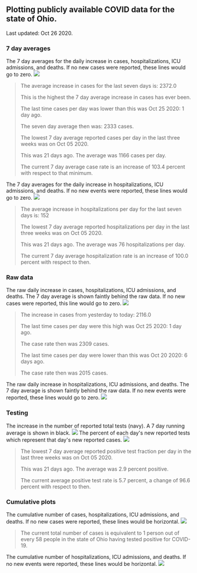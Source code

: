 ## Plotting publicly available COVID data for the state of Ohio. 

Last updated: Oct 26 2020. 

### 7 day averages
The 7 day averages for the daily increase in cases, hospitalizations, ICU admissions, and deaths. If no new cases were reported, these lines would go to zero.
![](7dayaverage_cases.png)

>The average increase in cases for the last seven days is: 2372.0
>
>This is the highest the 7 day average increase in cases has ever been.
>
>The last time cases per day was lower than this was Oct 25 2020: 1 day ago.
>
>The seven day average then was: 2333 cases.
>
>The lowest 7 day average reported cases per day in the last three weeks was on Oct 05 2020.
>
>This was 21 days ago. The average was 1166 cases per day.
>
>The current 7 day average case rate is an increase of 103.4 percent with respect to that minimum.

The 7 day averages for the daily increase in hospitalizations, ICU admissions, and deaths. If no new events were reported, these lines would go to zero.
![](7dayaverage_hospital.png)

>The average increase in hospitalizations per day for the last seven days is: 152
>
>The lowest 7 day average reported hospitalizations per day in the last three weeks was on Oct 05 2020.
>
>This was 21 days ago. The average was 76 hospitalizations per day.
>
>The current 7 day average hospitalization rate is an increase of 100.0 percent with respect to then.

### Raw data
The raw daily increase in cases, hospitalizations, ICU admissions, and deaths. The 7 day average is shown faintly behind the raw data. If no new cases were reported, this line would go to zero.
![](DailyCases.png)

>The increase in cases from yesterday to today: 2116.0 
>
>The last time cases per day were this high was Oct 25 2020: 1 day ago. 
>
>The case rate then was 2309 cases.
>
>The last time cases per day were lower than this was Oct 20 2020: 6 days ago. 
>
>The case rate then was 2015 cases.

The raw daily increase in hospitalizations, ICU admissions, and deaths. The 7 day average is shown faintly behind the raw data. If no new events were reported, these lines would go to zero.
![](DailyHospitalizations.png)

### Testing

The increase in the number of reported total tests (navy). A 7 day running average is shown in black.
![](DailyTests.png)
The percent of each day's new reported tests which represent that day's new reported cases.
![](percentpositive_tests.png)

>The lowest 7 day average reported positive test fraction per day in the last three weeks was on Oct 05 2020.
>
>This was 21 days ago. The average was 2.9 percent positive. 
>
>The current average positive test rate is 5.7 percent, a change of 96.6 percent with respect to then. 

### Cumulative plots
The cumulative number of cases, hospitalizations, ICU admissions, and deaths. If no new cases were reported, these lines would be horizontal.
![](Cases.png)

>The current total number of cases is equivalent to 1 person out of every 58 people in the state of Ohio having tested positive for COVID-19.

The cumulative number of hospitalizations, ICU admissions, and deaths. If no new events were reported, these lines would be horizontal.
![](Hospitalizations.png)
